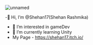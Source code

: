 ![unnamed](https://user-images.githubusercontent.com/92236288/205500474-7ab0ede3-9d6a-4d88-b316-a99a3f8bcdaa.jpg)


-👋 Hi, I’m @Shehan17(Shehan Rashmika)
- 👀 I’m interested in gameDev
- 🌱 I’m currently learning Unity
- My Page - https://shehan17.itch.io/


<!---
Shehan17/Shehan17 is a ✨ special ✨ repository because its `README.md` (this file) appears on your GitHub profile.
You can click the Preview link to take a look at your changes.
--->

